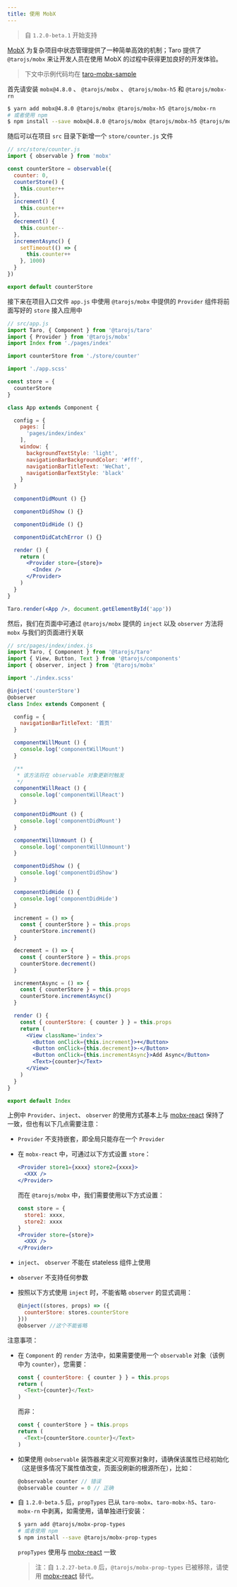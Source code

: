 ```yaml
---
title: 使用 MobX
---
```


> 自 `1.2.0-beta.1` 开始支持

[MobX](https://mobx.js.org/) 为复杂项目中状态管理提供了一种简单高效的机制；Taro 提供了 `@tarojs/mobx` 来让开发人员在使用 MobX 的过程中获得更加良好的开发体验。

> 下文中示例代码均在 [taro-mobx-sample](https://github.com/nanjingboy/taro-mobx-sample)

首先请安装 `mobx@4.8.0` 、 `@tarojs/mobx` 、 `@tarojs/mobx-h5` 和 `@tarojs/mobx-rn`

```bash
$ yarn add mobx@4.8.0 @tarojs/mobx @tarojs/mobx-h5 @tarojs/mobx-rn
# 或者使用 npm
$ npm install --save mobx@4.8.0 @tarojs/mobx @tarojs/mobx-h5 @tarojs/mobx-rn
```

随后可以在项目 `src` 目录下新增一个 `store/counter.js` 文件

```jsx
// src/store/counter.js
import { observable } from 'mobx'

const counterStore = observable({
  counter: 0,
  counterStore() {
    this.counter++
  },
  increment() {
    this.counter++
  },
  decrement() {
    this.counter--
  },
  incrementAsync() {
    setTimeout(() => {
      this.counter++
    }, 1000)
  }
})

export default counterStore
```

接下来在项目入口文件 `app.js` 中使用 `@tarojs/mobx` 中提供的 `Provider` 组件将前面写好的 `store` 接入应用中

```jsx
// src/app.js
import Taro, { Component } from '@tarojs/taro'
import { Provider } from '@tarojs/mobx'
import Index from './pages/index'

import counterStore from './store/counter'

import './app.scss'

const store = {
  counterStore
}

class App extends Component {

  config = {
    pages: [
      'pages/index/index'
    ],
    window: {
      backgroundTextStyle: 'light',
      navigationBarBackgroundColor: '#fff',
      navigationBarTitleText: 'WeChat',
      navigationBarTextStyle: 'black'
    }
  }

  componentDidMount () {}

  componentDidShow () {}

  componentDidHide () {}

  componentDidCatchError () {}

  render () {
    return (
      <Provider store={store}>
        <Index />
      </Provider>
    )
  }
}

Taro.render(<App />, document.getElementById('app'))

```

然后，我们在页面中可通过 `@tarojs/mobx` 提供的 `inject` 以及 `observer` 方法将 `mobx` 与我们的页面进行关联

```jsx
// src/pages/index/index.js
import Taro, { Component } from '@tarojs/taro'
import { View, Button, Text } from '@tarojs/components'
import { observer, inject } from '@tarojs/mobx'

import './index.scss'

@inject('counterStore')
@observer
class Index extends Component {

  config = {
    navigationBarTitleText: '首页'
  }

  componentWillMount () {
    console.log('componentWillMount')
  }

  /**
   * 该方法将在 observable 对象更新时触发
   */
  componentWillReact () {
    console.log('componentWillReact')
  }

  componentDidMount () {
    console.log('componentDidMount')
  }

  componentWillUnmount () {
    console.log('componentWillUnmount')
  }

  componentDidShow () {
    console.log('componentDidShow')
  }

  componentDidHide () {
    console.log('componentDidHide')
  }

  increment = () => {
    const { counterStore } = this.props
    counterStore.increment()
  }

  decrement = () => {
    const { counterStore } = this.props
    counterStore.decrement()
  }

  incrementAsync = () => {
    const { counterStore } = this.props
    counterStore.incrementAsync()
  }

  render () {
    const { counterStore: { counter } } = this.props
    return (
      <View className='index'>
        <Button onClick={this.increment}>+</Button>
        <Button onClick={this.decrement}>-</Button>
        <Button onClick={this.incrementAsync}>Add Async</Button>
        <Text>{counter}</Text>
      </View>
    )
  }
}

export default Index

```

上例中 `Provider`、`inject`、 `observer` 的使用方式基本上与 [mobx-react](https://github.com/mobxjs/mobx-react) 保持了一致，但也有以下几点需要注意：

* `Provider` 不支持嵌套，即全局只能存在一个 `Provider`
* 在 `mobx-react` 中，可通过以下方式设置 `store`：

  ```jsx
  <Provider store1={xxxx} store2={xxxx}>
    <XXX />
  </Provider>
  ```

  而在 `@tarojs/mobx` 中，我们需要使用以下方式设置：

  ```jsx
  const store = {
    store1: xxxx,
    store2: xxxx
  }
  <Provider store={store}>
    <XXX />
  </Provider>
  ```

* `inject`、 `observer` 不能在 stateless 组件上使用
* `observer` 不支持任何参数
* 按照以下方式使用 `inject` 时，不能省略 `observer` 的显式调用：

  ```jsx
  @inject((stores, props) => ({
    counterStore: stores.counterStore
  }))
  @observer //这个不能省略
  ```

注意事项：

* 在 `Component` 的 `render` 方法中，如果需要使用一个 `observable` 对象（该例中为 `counter`），您需要：

  ```js
  const { counterStore: { counter } } = this.props
  return (
    <Text>{counter}</Text>
  )
  ```

  而非：

  ```js
  const { counterStore } = this.props
  return (
    <Text>{counterStore.counter}</Text>
  )
  ```

* 如果使用 `@observable` 装饰器来定义可观察对象时，请确保该属性已经初始化（这是很多情况下属性值改变，页面没刷新的根源所在），比如：

  ```js
  @observable counter // 错误
  @observable counter = 0 // 正确
  ```

* 自 `1.2.0-beta.5` 后，`propTypes` 已从 `taro-mobx`、`taro-mobx-h5`、`taro-mobx-rn` 中剥离，如需使用，请单独进行安装：

  ```bash
  $ yarn add @tarojs/mobx-prop-types
  # 或者使用 npm
  $ npm install --save @tarojs/mobx-prop-types
  ```

  `propTypes` 使用与 [mobx-react](https://github.com/mobxjs/mobx-react#proptypes) 一致

  > 注：自 `1.2.27-beta.0` 后，`@tarojs/mobx-prop-types` 已被移除，请使用 [mobx-react](https://github.com/mobxjs/mobx-react#proptypes) 替代。
